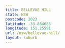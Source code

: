 ```yaml
---
title: BELLEVUE HILL
state: NSW
postcode: 2023
latitude: -33.884685
longitude: 151.25591
url: /nsw/bellevue-hill/
layout: suburb
---
```

